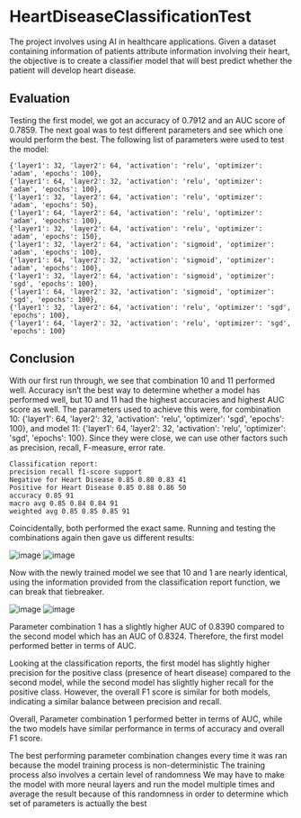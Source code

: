 # HeartDiseaseClassificationTest
The project involves using AI in healthcare applications. Given a dataset containing information of patients attribute information involving their heart, the objective is to create a classifier model that will best predict whether the patient will develop heart disease.

## Evaluation
Testing the first model, we got an accuracy of 0.7912 and an AUC score of 0.7859. The next goal was to test different parameters and see which one would perform the best. The following list of parameters were used to test the model:
```
{'layer1': 32, 'layer2': 64, 'activation': 'relu', 'optimizer': 'adam', 'epochs': 100},
{'layer1': 64, 'layer2': 32, 'activation': 'relu', 'optimizer': 'adam', 'epochs': 100},
{'layer1': 32, 'layer2': 64, 'activation': 'relu', 'optimizer': 'adam', 'epochs': 50},
{'layer1': 64, 'layer2': 64, 'activation': 'relu', 'optimizer': 'adam', 'epochs': 100},
{'layer1': 32, 'layer2': 64, 'activation': 'relu', 'optimizer': 'adam', 'epochs': 150},
{'layer1': 32, 'layer2': 64, 'activation': 'sigmoid', 'optimizer': 'adam', 'epochs': 100},
{'layer1': 64, 'layer2': 32, 'activation': 'sigmoid', 'optimizer': 'adam', 'epochs': 100},
{'layer1': 32, 'layer2': 64, 'activation': 'sigmoid', 'optimizer': 'sgd', 'epochs': 100},
{'layer1': 64, 'layer2': 32, 'activation': 'sigmoid', 'optimizer': 'sgd', 'epochs': 100},
{'layer1': 32, 'layer2': 64, 'activation': 'relu', 'optimizer': 'sgd', 'epochs': 100},
{'layer1': 64, 'layer2': 32, 'activation': 'relu', 'optimizer': 'sgd', 'epochs': 100}
```


## Conclusion
With our first run through, we see that combination 10 and 11 performed well. Accuracy isn’t the best way to determine whether a model has performed well, but 10 and 11 had the highest accuracies and highest AUC score as well. The parameters used to achieve this were, for combination 10: {'layer1': 64, 'layer2': 32, 'activation': 'relu', 'optimizer': 'sgd', 'epochs': 100}, and model 11: {'layer1': 64, 'layer2': 32, 'activation': 'relu', 'optimizer': 'sgd', 'epochs': 100}. Since they were close, we can use other factors such as precision, recall, F-measure, error rate.
```
Classification report:
precision recall f1-score support
Negative for Heart Disease 0.85 0.80 0.83 41
Positive for Heart Disease 0.85 0.88 0.86 50
accuracy 0.85 91
macro avg 0.85 0.84 0.84 91
weighted avg 0.85 0.85 0.85 91
```
Coincidentally, both performed the exact same. Running and testing the combinations again then gave us different results:

![image](https://github.com/ShahazHu/HeartDiseaseClassificationTest/assets/61039853/e8154f74-28cd-4cc2-b354-3bb6ed43ef57)
![image](https://github.com/ShahazHu/HeartDiseaseClassificationTest/assets/61039853/e6f25989-473d-4a76-b224-89a9c25ba2be)

Now with the newly trained model we see that 10 and 1 are nearly identical, using the information provided from the classification report function, we can break that tiebreaker.

![image](https://github.com/ShahazHu/HeartDiseaseClassificationTest/assets/61039853/3bd96a35-aa29-47ae-8625-9159294bc1c6)
![image](https://github.com/ShahazHu/HeartDiseaseClassificationTest/assets/61039853/f25ed07e-eee4-4c2a-8cb1-3aefc06f40f6)

Parameter combination 1 has a slightly higher AUC of 0.8390 compared to the second model which has an AUC of 0.8324. Therefore, the first model performed better in terms of AUC.

Looking at the classification reports, the first model has slightly higher precision for the positive class (presence of heart disease) compared to the second model, while the second model has slightly higher recall for the positive class. However, the overall F1 score is similar for both models, indicating a similar balance between precision and recall.

Overall, Parameter combination 1 performed better in terms of AUC, while the two models have similar performance in terms of accuracy and overall F1 score.

The best performing parameter combination changes every time it was ran because the model training process is non-deterministic The training process also involves a certain level of randomness We may have to make the model with more neural layers and run the model multiple times and average the result because of this randomness in order to determine which set of parameters is actually the best

